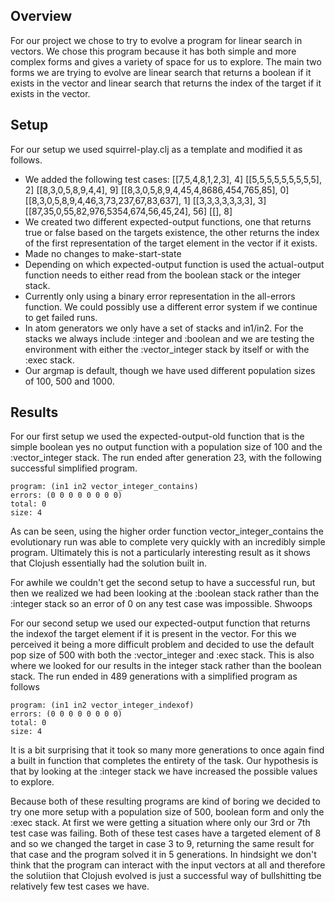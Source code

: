 Overview
--------

For our project we chose to try to evolve a program for linear search in vectors.
We chose this program because it has both simple and more complex forms and gives a variety
of space for us to explore. The main two forms we are trying to evolve are linear search that
returns a boolean if it exists in the vector and linear search that returns the index of the target
if it exists in the vector.


Setup
-----

For our setup we used squirrel-play.clj as a template and modified it as follows.
* We added the following test cases:
	[[7,5,4,8,1,2,3], 4]
	[[5,5,5,5,5,5,5,5,5], 2]
	[[8,3,0,5,8,9,4,4], 9]
	[[8,3,0,5,8,9,4,45,4,8686,454,765,85], 0]
	[[8,3,0,5,8,9,4,46,3,73,237,67,83,637], 1]
	[[3,3,3,3,3,3,3], 3]
	[[87,35,0,55,82,976,5354,674,56,45,24], 56]
	[[], 8]
* We created two different expected-output functions, one that returns true or false based on the targets existence,
the other returns the index of the first representation of the target element in the vector if it exists.
* Made no changes to make-start-state
* Depending on which expected-output function is used the actual-output function needs to either read from the boolean stack
or the integer stack.
* Currently only using a binary error representation in the all-errors function. We could possibly use a different error
system if we continue to get failed runs.
* In atom generators we only have a set of stacks and in1/in2. For the stacks we always include :integer and :boolean
and we are testing the environment with either the :vector_integer stack by itself or with the :exec stack.
* Our argmap is default, though we have used different population sizes of 100, 500 and 1000.


Results
-------

For our first setup we used the expected-output-old function that is the simple boolean yes no output function with a population
size of 100 and the :vector_integer stack. The run ended after generation 23, with the following successful simplified program.

	program: (in1 in2 vector_integer_contains)
	errors: (0 0 0 0 0 0 0 0)
	total: 0
	size: 4

As can be seen, using the higher order function vector_integer_contains the evolutionary run was able to complete very quickly with
an incredibly simple program. Ultimately this is not a particularly interesting result as it shows that Clojush essentially had the
solution built in.

For awhile we couldn't get the second setup to have a successful run, but then we realized we had been looking at the :boolean stack
rather than the :integer stack so an error of 0 on any test case was impossible. Shwoops

For our second setup we used our expected-output function that returns the indexof the target element if it is present in the vector.
For this we perceived it being a more difficult problem and decided to use the default pop size of 500 with both the :vector_integer and
:exec stack. This is also where we looked for our results in the integer stack rather than the boolean stack. The run ended in 489 generations
with a simplified program as follows

	program: (in1 in2 vector_integer_indexof)
	errors: (0 0 0 0 0 0 0 0)
	total: 0
	size: 4

It is a bit surprising that it took so many more generations to once again find a built in function that completes the entirety of the task.
Our hypothesis is that by looking at the :integer stack we have increased the possible values to explore.


Because both of these resulting programs are kind of boring we decided to try one more setup with a population size of 500, boolean form and only the
:exec stack. At first we were getting a situation where only our 3rd or 7th test case was failing. Both of these test cases have a targeted
element of 8 and so we changed the target in case 3 to 9, returning the same result for that case and the program solved it in 5 generations. In
hindsight we don't think that the program can interact with the input vectors at all and therefore the solutiion that Clojush evolved is just a successful
way of bullshitting tbe relatively few test cases we have.
